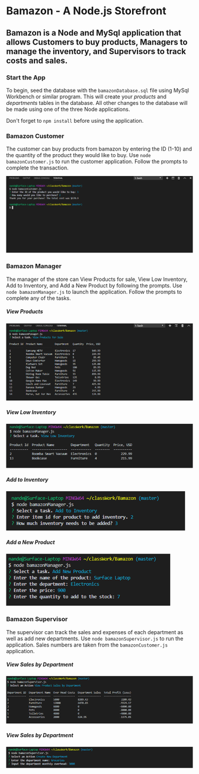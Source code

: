 # Bamazon - A Node.js Storefront

 ## Bamazon is a Node and MySql application that allows Customers to buy products, Managers to manage the inventory, and Supervisors to track costs and sales.

### Start the App
To begin, seed the database with the `bamazonDatabase.sql` file using MySql Workbench or similar program. This will create your _products_ and _departments_ tables in the database. All other changes to the database will be made using one of the three Node applications.

Don't forget to `npm install` before using the application. 

### Bamazon Customer
The customer can buy products from bamazon by entering the ID (1-10) and the quantity of the product they would like to buy. Use `node bamazonCustomer.js` to run the customer application. Follow the prompts to complete the transaction.

![bamazon customer example](/readmeImages/bamazonCustomer.png)

### Bamazon Manager
The manager of the store can View Products for sale, View Low Inventory, Add to Inventory, and Add a New Product by following the prompts. Use `node bamazonManager.js` to launch the application. Follow the prompts to complete any of the tasks.

##### View Products
![bamazon manager example](/readmeImages/bamazonManager-view.png)

##### View Low Inventory
![bamazon manager example](/readmeImages/bamazonManager-viewLoq.png)

##### Add to Inventory
![bamazon manager example](/readmeImages/bamazonManager-add.png)

##### Add a New Product
![bamazon manager example](/readmeImages/bamazonManager-addP.png)

### Bamazon Supervisor
The supervisor can track the sales and expenses of each department as well as add new departments. Use `node bamazonSupervisor.js` to run the application. Sales numbers are taken from the `bamazonCustomer.js` application. 

##### View Sales by Department
![bamazon manager example](/readmeImages/bamazonSupervisor-View.png)

##### View Sales by Department
![bamazon manager example](/readmeImages/bamazonSupervisor-Add.png)